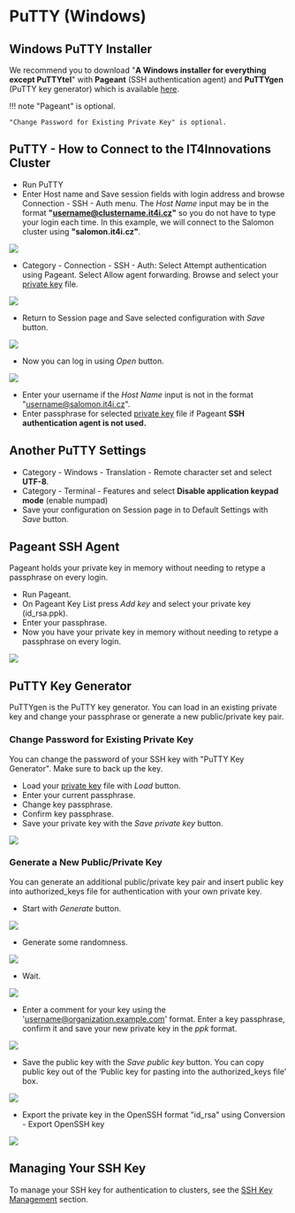 # PuTTY (Windows)

## Windows PuTTY Installer

We recommend you to download "**A Windows installer for everything except PuTTYtel**" with **Pageant** (SSH authentication agent) and **PuTTYgen** (PuTTY key generator) which is available [here][a].

!!! note
    "Pageant" is optional.

    "Change Password for Existing Private Key" is optional.

## PuTTY - How to Connect to the IT4Innovations Cluster

* Run PuTTY
* Enter Host name and Save session fields with login address and browse Connection -  SSH - Auth menu. The _Host Name_ input may be in the format **"username@clustername.it4i.cz"** so you do not have to type your login each time. In this example, we will connect to the Salomon cluster using **"salomon.it4i.cz"**.

![](../../../img/PuTTY_host_Salomon.png)

* Category - Connection -  SSH - Auth:
      Select Attempt authentication using Pageant.
      Select Allow agent forwarding.
      Browse and select your [private key][2] file.

![](../../../img/PuTTY_keyV.png)

* Return to Session page and Save selected configuration with _Save_ button.

![](../../../img/PuTTY_save_Salomon.png)

* Now you can log in using _Open_ button.

![](../../../img/PuTTY_open_Salomon.png)

* Enter your username if the _Host Name_ input is not in the format "username@salomon.it4i.cz".
* Enter passphrase for selected [private key][2] file if Pageant **SSH authentication agent is not used.**

## Another PuTTY Settings

* Category - Windows - Translation - Remote character set and select **UTF-8**.
* Category - Terminal - Features and select **Disable application keypad mode** (enable numpad)
* Save your configuration on Session page in to Default Settings with _Save_ button.

## Pageant SSH Agent

Pageant holds your private key in memory without needing to retype a passphrase on every login.

* Run Pageant.
* On Pageant Key List press _Add key_ and select your private key (id_rsa.ppk).
* Enter your passphrase.
* Now you have your private key in memory without needing to retype a passphrase on every login.

![](../../../img/PageantV.png)

## PuTTY Key Generator

PuTTYgen is the PuTTY key generator. You can load in an existing private key and change your passphrase or generate a new public/private key pair.

### Change Password for Existing Private Key

You can change the password of your SSH key with "PuTTY Key Generator". Make sure to back up the key.

* Load your [private key][2] file with _Load_ button.
* Enter your current passphrase.
* Change key passphrase.
* Confirm key passphrase.
* Save your private key with the _Save private key_ button.

![](../../../img/PuttyKeygeneratorV.png)

### Generate a New Public/Private Key

You can generate an additional public/private key pair and insert public key into authorized_keys file for authentication with your own private key.

* Start with _Generate_ button.

![](../../../img/PuttyKeygenerator_001V.png)

* Generate some randomness.

![](../../../img/PuttyKeygenerator_002V.png)

* Wait.

![](../../../img/PuttyKeygenerator_003V.png)

* Enter a comment for your key using the 'username@organization.example.com' format.
      Enter a key passphrase, confirm it and save your new private key in the _ppk_ format.

![](../../../img/PuttyKeygenerator_004V.png)

* Save the public key with the _Save public key_ button.
      You can copy public key out of the ‘Public key for pasting into the authorized_keys file’ box.

![](../../../img/PuttyKeygenerator_005V.png)

* Export the private key in the OpenSSH format "id_rsa" using Conversion - Export OpenSSH key

![](../../../img/PuttyKeygenerator_006V.png)

## Managing Your SSH Key

To manage your SSH key for authentication to clusters, see the [SSH Key Management][3] section.

[1]: ./ssh-key-management.md

[1]: #putty
[2]: ssh-keys.md#how-to-add-your-own-key
[3]: ./ssh-key-management.md

[a]: http://www.chiark.greenend.org.uk/~sgtatham/putty/download.html
